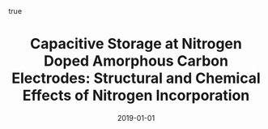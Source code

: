 ---
id: hoqueCapacitiveStorageNitrogen2019
title: 'Capacitive Storage at Nitrogen Doped Amorphous Carbon Electrodes: Structural
  and Chemical Effects of Nitrogen Incorporation'
date: '2019-01-01'
authors:
- Hoque, Md Khairul and Behan, James A and Stamatin, Serban N and Zen, Federico and
  Perova, Tatiana S and Colavita, Paula E
doi: 10.1039/c8ra10187f
publication: 'In: *RSC advances* 9'
publication_types:
- '1'
selected: false
tags: []
projects: []
math: true
url_external: '"https://doi.org/10.1039/c8ra10187f"'
external: true

---